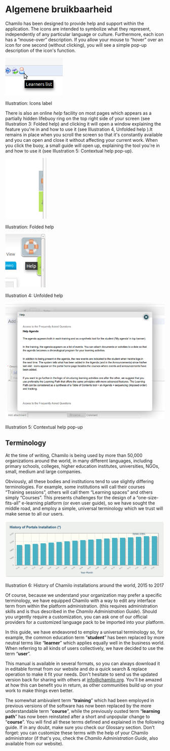 # Algemene bruikbaarheid

Chamilo has been designed to provide help and support within the application. The icons are intended to symbolize what they represent, independently of any particular language or culture. Furthermore, each icon has a “mouse-over” description. If you allow your mouse to “hover” over an icon for one second \(without clicking\), you will see a simple pop-up description of the icon's function.

![](../../.gitbook/assets/images2%20%289%29.png)

Illustration: Icons label

There is also an online _help_ facility on most pages which appears as a partially hidden lifebuoy ring on the top right side of your screen \(see Illustration 3: Folded help\) and clicking it will open a window explaining the feature you're in and how to use it \(see Illustration 4, Unfolded help \).It remains in place when you scroll the screen so that it's constantly available and you can open and close it without affecting your current work. When you click the buoy, a small guide will open up, explaining the tool you're in and how to use it \(see Illustration 5: Contextual help pop-up\).

![](../../.gitbook/assets/images3%20%2810%29.png)

Illustration: Folded help

![](../../.gitbook/assets/illustration_4%20%286%29.png)

Illustration 4: Unfolded help

![](../../.gitbook/assets/images5%20%2810%29.png)

Illustration 5: Contextual help pop-up

## Terminology <a id="terminology"></a>

At the time of writing, Chamilo is being used by more than 50,000 organizations around the world, in many different languages, including primary schools, colleges, higher education institutes, universities, NGOs, small, medium and large companies.

Obviously, all these bodies and institutions tend to use slightly differing terminologies. For example, some institutions will call their courses “Training sessions”, others will call them “Learning spaces” and others simply “Courses”. This presents challenges for the design of a “one-size-fits-all” e-learning platform \(or even user guide\), so we have sought the middle road, and employ a simple, universal terminology which we trust will make sense to all our users.

![](../../.gitbook/assets/images4%20%288%29.png)

Illustration 6: History of Chamilo installations around the world, 2015 to 2017

Of course, because we understand your organization may prefer a specific terminology, we have equipped Chamilo with a way to edit any interface term from within the platform administration. \(this requires administration skills and is thus described in the _Chamilo Administration Guide_\). Should you urgently require a customization, you can ask one of our official providers for a customized language pack to be imported into your platform.

In this guide, we have endeavored to employ a universal terminology so, for example, the common education term “**student**” has been replaced by more neutral terms like “**learner**” which applies equally well in the business world. When referring to all kinds of users collectively, we have decided to use the term “**user**”.

This manual is available in several formats, so you can always download it in editable format from our website and do a quick search & replace operation to make it fit your needs. Don't hesitate to send us the updated version back for sharing with others at info@chamilo.org. You'll be amazed at how this can benefit you in return, as other communities build up on your work to make things even better.

The somewhat ambivalent term “**training**” which had been employed in previous versions of the software has now been replaced by the more understandable term “**course**”, while the previously ousted term “**learning path**” has now been reinstated after a short and unpopular change to “**course**”. You will find all these terms defined and explained in the following guide. If in any doubt, make sure you check our Glossary section. Don't forget: you can customize these terms with the help of your Chamilo administrator \(if that's you, check the _Chamilo Administration Guide,_ also available from our website\).

